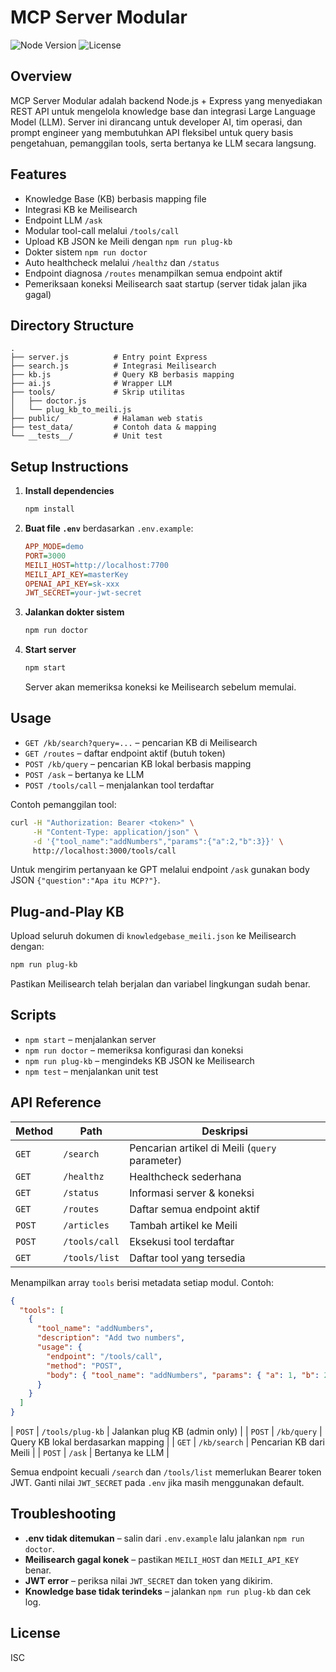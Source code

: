# MCP Server Modular

![Node Version](https://img.shields.io/badge/node-%3E%3D20.x-brightgreen)
![License](https://img.shields.io/badge/license-ISC-blue)

## Overview
MCP Server Modular adalah backend Node.js + Express yang menyediakan REST API
untuk mengelola knowledge base dan integrasi Large Language Model (LLM).
Server ini dirancang untuk developer AI, tim operasi, dan prompt engineer yang
membutuhkan API fleksibel untuk query basis pengetahuan, pemanggilan tools,
serta bertanya ke LLM secara langsung.

## Features
- Knowledge Base (KB) berbasis mapping file
- Integrasi KB ke Meilisearch
- Endpoint LLM `/ask`
- Modular tool-call melalui `/tools/call`
- Upload KB JSON ke Meili dengan `npm run plug-kb`
- Dokter sistem `npm run doctor`
- Auto healthcheck melalui `/healthz` dan `/status`
- Endpoint diagnosa `/routes` menampilkan semua endpoint aktif
- Pemeriksaan koneksi Meilisearch saat startup (server tidak jalan jika gagal)

## Directory Structure
```text
.
├── server.js          # Entry point Express
├── search.js          # Integrasi Meilisearch
├── kb.js              # Query KB berbasis mapping
├── ai.js              # Wrapper LLM
├── tools/             # Skrip utilitas
│   ├── doctor.js
│   └── plug_kb_to_meili.js
├── public/            # Halaman web statis
├── test_data/         # Contoh data & mapping
└── __tests__/         # Unit test
```

## Setup Instructions
1. **Install dependencies**
   ```bash
   npm install
   ```
2. **Buat file `.env`** berdasarkan `.env.example`:
   ```ini
   APP_MODE=demo
   PORT=3000
   MEILI_HOST=http://localhost:7700
   MEILI_API_KEY=masterKey
   OPENAI_API_KEY=sk-xxx
   JWT_SECRET=your-jwt-secret
   ```
3. **Jalankan dokter sistem**
   ```bash
   npm run doctor
   ```
4. **Start server**
   ```bash
   npm start
   ```
   Server akan memeriksa koneksi ke Meilisearch sebelum memulai.

## Usage
- `GET /kb/search?query=...` – pencarian KB di Meilisearch
- `GET /routes` – daftar endpoint aktif (butuh token)
- `POST /kb/query` – pencarian KB lokal berbasis mapping
- `POST /ask` – bertanya ke LLM
- `POST /tools/call` – menjalankan tool terdaftar

Contoh pemanggilan tool:
```bash
curl -H "Authorization: Bearer <token>" \
     -H "Content-Type: application/json" \
     -d '{"tool_name":"addNumbers","params":{"a":2,"b":3}}' \
     http://localhost:3000/tools/call
```

Untuk mengirim pertanyaan ke GPT melalui endpoint `/ask` gunakan body JSON
`{"question":"Apa itu MCP?"}`.

## Plug-and-Play KB
Upload seluruh dokumen di `knowledgebase_meili.json` ke Meilisearch dengan:
```bash
npm run plug-kb
```
Pastikan Meilisearch telah berjalan dan variabel lingkungan sudah benar.

## Scripts
- `npm start` – menjalankan server
- `npm run doctor` – memeriksa konfigurasi dan koneksi
- `npm run plug-kb` – mengindeks KB JSON ke Meilisearch
- `npm test` – menjalankan unit test

## API Reference
| Method | Path | Deskripsi |
| ------ | ---- | --------- |
| `GET`  | `/search` | Pencarian artikel di Meili (`query` parameter) |
| `GET`  | `/healthz` | Healthcheck sederhana |
| `GET`  | `/status` | Informasi server & koneksi |
| `GET`  | `/routes` | Daftar semua endpoint aktif |
| `POST` | `/articles` | Tambah artikel ke Meili |
| `POST` | `/tools/call` | Eksekusi tool terdaftar |
| `GET`  | `/tools/list` | Daftar tool yang tersedia |
Menampilkan array `tools` berisi metadata setiap modul. Contoh:
```json
{
  "tools": [
    {
      "tool_name": "addNumbers",
      "description": "Add two numbers",
      "usage": {
        "endpoint": "/tools/call",
        "method": "POST",
        "body": { "tool_name": "addNumbers", "params": { "a": 1, "b": 2 } }
      }
    }
  ]
}
```
| `POST` | `/tools/plug-kb` | Jalankan plug KB (admin only) |
| `POST` | `/kb/query` | Query KB lokal berdasarkan mapping |
| `GET`  | `/kb/search` | Pencarian KB dari Meili |
| `POST` | `/ask` | Bertanya ke LLM |

Semua endpoint kecuali `/search` dan `/tools/list` memerlukan Bearer token JWT.
Ganti nilai `JWT_SECRET` pada `.env` jika masih menggunakan default.

## Troubleshooting
- **.env tidak ditemukan** – salin dari `.env.example` lalu jalankan `npm run doctor`.
- **Meilisearch gagal konek** – pastikan `MEILI_HOST` dan `MEILI_API_KEY` benar.
- **JWT error** – periksa nilai `JWT_SECRET` dan token yang dikirim.
- **Knowledge base tidak terindeks** – jalankan `npm run plug-kb` dan cek log.

## License
ISC
